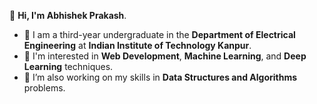 👋 <b>Hi, I'm Abhishek Prakash</b>.

<!--
**abhishek1959/abhishek1959** is a ✨ _special_ ✨ repository because its `README.md` (this file) appears on your GitHub profile.

Here are some ideas to get you started:
-->

- 🔭 I am a third-year undergraduate in the <b>Department of Electrical Engineering</b> at <b>Indian Institute of Technology Kanpur</b>.
- 👀 I'm interested in <b>Web Development</b>, <b>Machine Learning</b>, and <b>Deep Learning</b> techniques.
- 🌱 I’m also working on my skills in <b>Data Structures and Algorithms</b> problems.
<!--
- 👯 I’m looking to collaborate on ...
- 🤔 I’m looking for help with ...
- 💬 Ask me about ...
- 📫 How to reach me: ...
- 😄 Pronouns: ...
- ⚡ Fun fact: ...
-->
